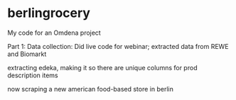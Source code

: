 # berlingrocery
My code for an Omdena project

Part 1: Data collection:
Did live code for webinar;
extracted data from REWE and Biomarkt

extracting edeka, making it so there are unique columns for prod description items

now scraping a new american food-based store in berlin
